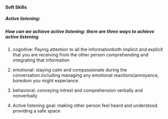 #### Soft Skills
##### Active listening:
##### How can we achieve active listening: there are three ways to achieve active listening
1. cognitive: Paying attention to all the informationboth implicit and explicit that you are receiving from the other person comprehending and integrating that information
2. emotional: staying calm and compassionate during the conversation.including managing any emotional reactions(annoyance, boredom you might experiance.
3. behavioral: conveying intrest and comprehension verbally and nonverbally

4. Active listening goal: making other person feel heard and understood. providing a safe space
